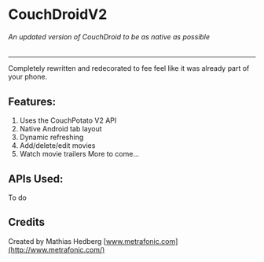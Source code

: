 # CouchDroidV2
###### An updated version of CouchDroid to be as native as possible
---
Completely rewritten and redecorated to fee feel like it was already part of your phone.

## Features:
1. Uses the CouchPotato V2 API
2. Native Android tab layout
3. Dynamic refreshing
4. Add/delete/edit movies
5. Watch movie trailers
More to come...

## APIs Used:
To do

## Credits
Created by Mathias Hedberg 
[www.metrafonic.com](http://www.metrafonic.com/)